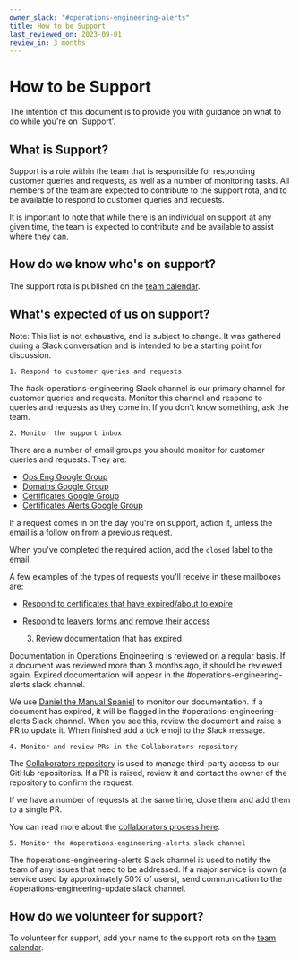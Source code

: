 ```yaml
---
owner_slack: "#operations-engineering-alerts"
title: How to be Support
last_reviewed_on: 2023-09-01
review_in: 3 months
---
```


# How to be Support

The intention of this document is to provide you with guidance on what to do while you're on 'Support'.

## What is Support?

Support is a role within the team that is responsible for responding customer queries and requests, as well as a number of monitoring tasks.
All members of the team are expected to contribute to the support rota, and to be available to respond to customer queries and requests.

It is important to note that while there is an individual on support at any given time, the team is expected to contribute and be available to assist where they can.

## How do we know who's on support?

The support rota is published on the [team calendar](https://calendar.google.com/calendar/embed?src=c_rqkd9jdtg9kgditulka4ocit78%40group.calendar.google.com&ctz=Europe%2FLondon).

## What's expected of us on support?

Note: This list is not exhaustive, and is subject to change. It was gathered during a Slack conversation and is intended to be a starting point for discussion.

    1. Respond to customer queries and requests

The #ask-operations-engineering Slack channel is our primary channel for customer queries and requests.
Monitor this channel and respond to queries and requests as they come in. If you don't know something, ask the team.

    2. Monitor the support inbox

There are a number of email groups you should monitor for customer queries and requests. They are:

- [Ops Eng Google Group](https://groups.google.com/a/digital.justice.gov.uk/g/operations-engineering)
- [Domains Google Group](https://groups.google.com/a/digital.justice.gov.uk/g/domains)
- [Certificates Google Group](https://groups.google.com/a/digital.justice.gov.uk/g/certificates)
- [Certificates Alerts Google Group](https://groups.google.com/a/digital.justice.gov.uk/g/certificate_alerts)

If a request comes in on the day you're on support, action it, unless the email is a follow on from a previous request.

When you've completed the required action, add the `closed` label to the email.

A few examples of the types of requests you'll receive in these mailboxes are:

- [Respond to certificates that have expired/about to expire](../certificates/respond-to-expired-certs.html)
- [Respond to leavers forms and remove their access](respond-to-leavers.html)

  3. Review documentation that has expired

Documentation in Operations Engineering is reviewed on a regular basis.
If a document was reviewed more than 3 months ago, it should be reviewed again. Expired documentation will appear in the #operations-engineering-alerts slack channel.

We use [Daniel the Manual Spaniel](https://technology.blog.gov.uk/2020/09/25/keeping-tech-docs-up-to-date-with-daniel-the-manual-spaniel/)
to monitor our documentation. If a document has expired, it will be flagged in the #operations-engineering-alerts Slack channel.
When you see this, review the document and raise a PR to update it. When finished add a tick emoji to the Slack message.

    4. Monitor and review PRs in the Collaborators repository

The [Collaborators repository](https://github.com/ministryofjustice/github-collaborators/pulls) is used to manage
third-party access to our GitHub repositories. If a PR is raised, review it and contact the owner of the repository to confirm the request.

If we have a number of requests at the same time, close them and add them to a single PR.

You can read more about the [collaborators process here](https://github.com/ministryofjustice/github-collaborators/blob/main/README.md).

    5. Monitor the #operations-engineering-alerts slack channel

The #operations-engineering-alerts Slack channel is used to notify the team of any issues that need to be addressed.
If a major service is down (a service used by approximately 50% of users), send communication to the #operations-engineering-update slack channel.

## How do we volunteer for support?

To volunteer for support, add your name to the support rota on the [team calendar](https://calendar.google.com/calendar/embed?src=c_rqkd9jdtg9kgditulka4ocit78%40group.calendar.google.com&ctz=Europe%2FLondon).

